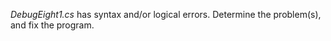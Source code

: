 *DebugEight1.cs* has syntax and/or logical errors.  Determine the problem(s), and fix the program.


